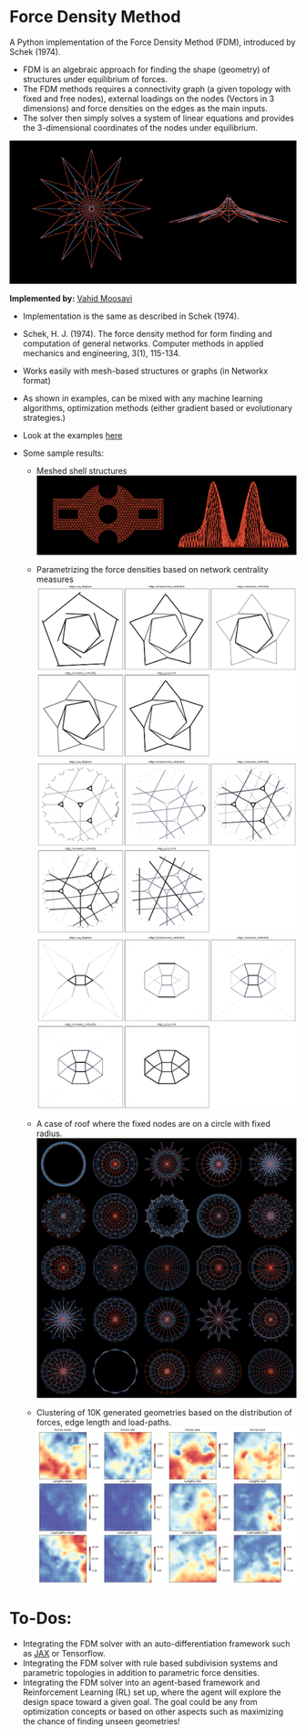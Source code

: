 # Force Density Method

A Python implementation of the Force Density Method (FDM), introduced by Schek (1974). 
- FDM is an algebraic approach for finding the shape (geometry) of structures under equilibrium of forces. 
- The FDM methods requires a connectivity graph (a given topology with fixed and free nodes), external loadings on the nodes (Vectors in 3 dimensions) and force densities on the edges as the main inputs.
- The solver then simply solves a system of linear equations and provides the 3-dimensional coordinates of the nodes under equilibrium.

![](Images/sign.png)

**Implemented by:** [Vahid Moosavi](https://www.vahidmoosavi.me)


- Implementation is the same as described in Schek (1974). 
- 	Schek, H. J. (1974). The force density method for form finding and computation of general networks. Computer methods in applied mechanics and engineering, 3(1), 115-134.


- Works easily with mesh-based structures or graphs (in Networkx format)
- As shown in examples, can be mixed with any machine learning algorithms, optimization methods (either gradient based or evolutionary strategies.)

- Look at the examples [here](https://nbviewer.jupyter.org/github/sevamoo/Force_Density_Method/tree/master/) 


- Some sample results:
	- Meshed shell structures 
	![](Images/mesh.png)
	- Parametrizing the force densities based on network centrality measures
	![](Images/7.png)
	![](Images/3.png)
	![](Images/4.png) 

	- A case of roof where the fixed nodes are on a circle with fixed radius.
	![](Images/8x8.png)

	- Clustering of 10K generated geometries based on the distribution of forces, edge length and load-paths.
	![](Images/SOM.png) 


# To-Dos:
- Integrating the FDM solver with an auto-differentiation framework such as [JAX](https://github.com/google/jax) or Tensorflow.
- Integrating the FDM solver with rule based subdivision systems and parametric topologies in addition to parametric force densities.
- Integrating the FDM solver into an agent-based framework and Reinforcement Learning (RL) set up, where the agent will explore the design space toward a given goal. The goal could be any from optimization concepts or based on other aspects such as maximizing the chance of finding unseen geometries!



